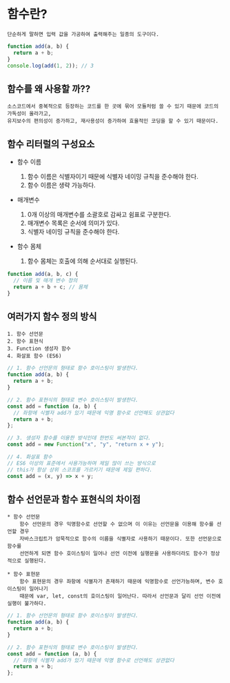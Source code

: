# 함수란?

    단순하게 말하면 입력 값을 가공하여 출력해주는 일종의 도구이다.

```javascript
function add(a, b) {
  return a + b;
}
console.log(add(1, 2)); // 3
```

## 함수를 왜 사용할 까??

    소스코드에서 중복적으로 등장하는 코드를 한 곳에 묶어 모듈처럼 쓸 수 있기 때문에 코드의 가독성이 올라가고,
    유지보수의 편의성이 증가하고, 재사용성이 증가하여 효율적인 코딩을 할 수 있기 때문이다.

## 함수 리터럴의 구성요소

- 함수 이름

  1. 함수 이름은 식별자이기 때문에 식별자 네이밍 규칙을 준수해야 한다.
  2. 함수 이름은 생략 가능하다.

- 매개변수

  1. 0개 이상의 매개변수를 소괄호로 감싸고 쉼표로 구분한다.
  2. 매개변수 목록은 순서에 의미가 있다.
  3. 식별자 네이밍 규칙을 준수해야 한다.

- 함수 몸체
  1. 함수 몸체는 호출에 의해 순서대로 실행된다.

```javascript
function add(a, b, c) {
  // 이름 및 매개 변수 정의
  return a + b + c; // 몸체
}
```

## 여러가지 함수 정의 방식

    1. 함수 선언문
    2. 함수 표현식
    3. Function 생성자 함수
    4. 화살표 함수 (ES6)

```javascript
// 1. 함수 선언문의 형태로 함수 호이스팅이 발생한다.
function add(a, b) {
  return a + b;
}

// 2. 함수 표현식의 형태로 변수 호이스팅이 발생한다.
const add = function (a, b) {
  // 좌항에 식별자 add가 있기 때문에 익명 함수로 선언해도 상관없다
  return a + b;
};

// 3. 생성자 함수를 이용한 방식인데 한번도 써본적이 없다.
const add = new Function("x", "y", "return x + y");

// 4. 화살표 함수
// ES6 이상의 표준에서 사용가능하며 제일 많이 쓰는 방식으로
// this가 항상 상위 스코프를 가르키기 때문에 제일 편하다.
const add = (x, y) => x + y;
```

## 함수 선언문과 함수 표현식의 차이점

    * 함수 선언문
        함수 선언문의 경우 익명함수로 선언할 수 없으며 이 이유는 선언문을 이용해 함수를 선언할 경우
        자바스크립트가 암묵적으로 함수의 이름을 식별자로 사용하기 때문이다. 또한 선언문으로 함수를
        선언하게 되면 함수 호이스팅이 일어나 선언 이전에 실행문을 사용하더라도 함수가 정상적으로 실행된다.

    * 함수 표현문
        함수 표현문의 경우 좌항에 식별자가 존재하기 때문에 익명함수로 선언가능하며, 변수 호이스팅이 일어나기
        때문에 var, let, const의 호이스팅이 일어난다. 따라서 선언문과 달리 선언 이전에 실행이 불가하다.

```javascript
// 1. 함수 선언문의 형태로 함수 호이스팅이 발생한다.
function add(a, b) {
  return a + b;
}

// 2. 함수 표현식의 형태로 변수 호이스팅이 발생한다.
const add = function (a, b) {
  // 좌항에 식별자 add가 있기 때문에 익명 함수로 선언해도 상관없다
  return a + b;
};
```
